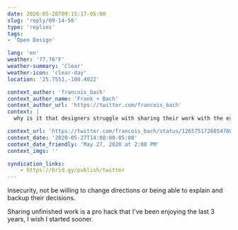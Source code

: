 ```yaml
---
date: 2020-05-28T09:15:17-05:00
slug: 'reply/09-14-56'
type: 'replies'
tags:
- 'Open Design'

lang: 'en'
weather: '77.76°F'
weather-summary: 'Clear'
weather-icon: 'clear-day'
location: '25.7551,-100.4022'

context_author: 'francois_bach'
context_author_name: 'Frank ☀ Bach'
context_author_url: 'https://twitter.com/francois_bach'
context: |
  why is it that designers struggle with sharing their work with the exact people they should be sharing their work with? (clients, stakeholders, etc.)

context_url: 'https://twitter.com/francois_bach/status/1265751726054760449?s=20'
context_date: '2020-05-27T14:08:00-05:00'
context_date_friendly: 'May 27, 2020 at 2:08 PM'
context_imgs: ''

syndication_links:
    - https://brid.gy/publish/twitter
---
```

Insecurity, not be willing to change directions or being able to explain and backup their decisions.

Sharing unfinished work is a pro hack that I've been enjoying the last 3 years, I wish I started sooner. 